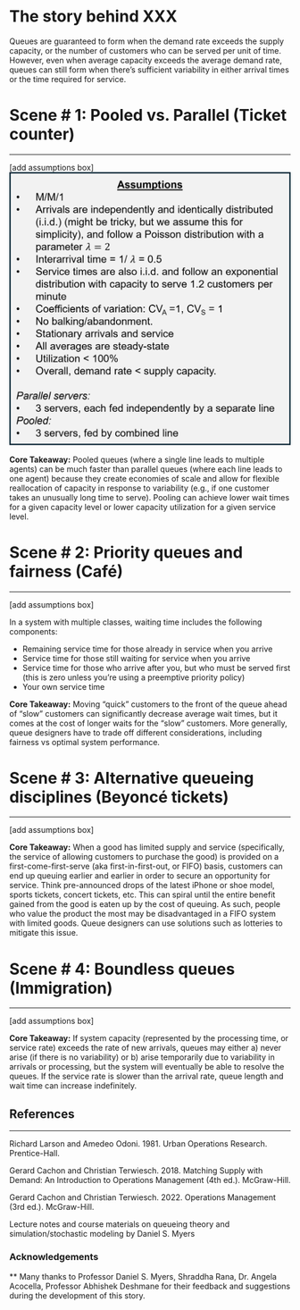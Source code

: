 # The story behind XXX
Queues are guaranteed to form when the demand rate exceeds the supply capacity, or the number of customers who can be served per unit of time. However, even when average capacity exceeds the average demand rate, queues can still form when there’s sufficient variability in either arrival times or the time required for service.


# Scene \# 1: Pooled vs. Parallel (Ticket counter)
***
[add assumptions box]
![Ticket counter: assumptions](figures/assumptions_box_sc1.png)

**Core Takeaway:** Pooled queues (where a single line leads to multiple agents) can be much faster than parallel queues (where each line leads to one agent) because they create economies of scale and allow for flexible reallocation of capacity in response to variability (e.g., if one customer takes an unusually long time to serve). Pooling can achieve lower wait times for a given capacity level or lower capacity utilization for a given service level.

# Scene \# 2: Priority queues and fairness (Café)
***
[add assumptions box]

In a system with multiple classes, waiting time includes the following components: 
- Remaining service time for those already in service when you arrive
- Service time for those still waiting for service when you arrive
- Service time for those who arrive after you, but who must be served first (this is zero unless you’re using a preemptive priority policy)
- Your own service time


**Core Takeaway:** Moving “quick” customers to the front of the queue ahead of “slow” customers can significantly decrease average wait times, but it comes at the cost of longer waits for the “slow” customers. More generally, queue designers have to trade off different considerations, including fairness vs optimal system performance.

# Scene \# 3: Alternative queueing disciplines (Beyoncé tickets)
***
[add assumptions box]

**Core Takeaway:** When a good has limited supply and service (specifically, the service of allowing customers to purchase the good) is provided on a first-come-first-serve (aka first-in-first-out, or FIFO) basis, customers can end up queuing earlier and earlier in order to secure an opportunity for service. Think pre-announced drops of the latest iPhone or shoe model, sports tickets, concert tickets, etc. This can spiral until the entire benefit gained from the good is eaten up by the cost of queuing. As such, people who value the product the most may be disadvantaged in a FIFO system with limited goods. Queue designers can use solutions such as lotteries to mitigate this issue.

# Scene \# 4: Boundless queues (Immigration)
***
[add assumptions box]

**Core Takeaway:** If system capacity (represented by the processing time, or service rate) exceeds the rate of new arrivals, queues may either a) never arise (if there is no variability) or b) arise temporarily due to variability in arrivals or processing, but the system will eventually be able to resolve the queues. If the service rate is slower than the arrival rate, queue length and wait time can increase indefinitely.



## References
***
Richard Larson and Amedeo Odoni. 1981. Urban Operations Research. Prentice-Hall.

Gerard Cachon and Christian Terwiesch. 2018. Matching Supply with Demand: An Introduction to Operations Management (4th ed.). McGraw-Hill.

Gerard Cachon and Christian Terwiesch. 2022. Operations Management (3rd ed.). McGraw-Hill.

Lecture notes and course materials on queueing theory and simulation/stochastic modeling by Daniel S. Myers

### Acknowledgements
**
Many thanks to Professor Daniel S. Myers, Shraddha Rana, Dr. Angela Acocella, Professor Abhishek Deshmane for their feedback and suggestions during the development of this story.